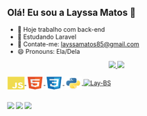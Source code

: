 ## Olá! Eu sou a Layssa Matos 👋

- 🔭 Hoje trabalho com back-end
- 🌱 Estudando Laravel
- 💬 Contate-me: layssamatos85@gmail.com
- 😄 Pronouns: Ela/Dela

<div align="center">
  <a href="https://github.com/LayssaMatos29">
  <img height="180em" src="https://github-readme-stats.vercel.app/api?username=LayssaMatos29&show_icons=true&theme=dark&include_all_commits=true&count_private=true"/>
  <img height="180em" src="https://github-readme-stats.vercel.app/api/top-langs/?username=LayssaMatos29&layout=compact&langs_count=7&theme=dark"/>
</div>

<div style="display: inline_block"><br>
  <img align="center" alt="Lay-Js" height="30" width="40" src="https://raw.githubusercontent.com/devicons/devicon/master/icons/javascript/javascript-plain.svg">
  <img align="center" alt="Lay-HTML" height="30" width="40" src="https://raw.githubusercontent.com/devicons/devicon/master/icons/html5/html5-original.svg">
  <img align="center" alt="Lay-CSS" height="30" width="40" src="https://raw.githubusercontent.com/devicons/devicon/master/icons/css3/css3-original.svg">
  <img align="center" alt="Lay-Python" height="30" width="40" src="https://raw.githubusercontent.com/devicons/devicon/master/icons/python/python-original.svg">
  <img align="center" alt="Lay-BS" height="30" width="90" src="https://img.shields.io/badge/Bootstrap-563D7C?style=for-the-badge&logo=bootstrap&logoColor=white">
</div>

##

<div> 
 <a href=""><img src="https://img.shields.io/badge/Discord-7289DA?style=for-the-badge&logo=discord&logoColor=white" target="_blank"></a> 
  <a href = "mailto:layssamatos85@gmail.com"><img src="https://img.shields.io/badge/-Gmail-%23333?style=for-the-badge&logo=gmail&logoColor=white" target="_blank"></a>
  <a href="[www.linkedin.com/in/layssa-matos](https://www.linkedin.com/in/layssa-matos/)" target="_blank"><img src="https://img.shields.io/badge/-LinkedIn-%230077B5?style=for-the-badge&logo=linkedin&logoColor=white" target="_blank"></a> 
 
 
 
</div>
